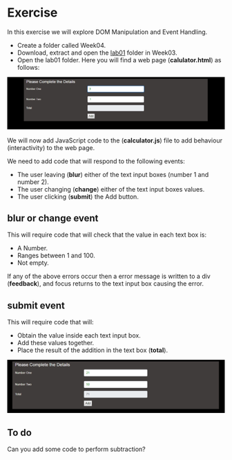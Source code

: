 # Exercise

In this exercise we will explore DOM Manipulation and Event Handling.

- Create a folder called Week04.
- Download, extract and open the [lab01](archives/lab01.zip) folder in Week03.
- Open the lab01 folder. Here you will find a web page (**calulator.html**) as follows:

![](img/calculator.png)

We will now add JavaScript code to the (**calculator.js**) file to add behaviour (interactivity) to the web page.

We need to add code that will respond to the following events:

- The user leaving (**blur**) either of the text input boxes (number 1 and number 2).
- The user changing (**change**) either of the text input boxes values.
- The user clicking (**submit**) the Add button.

## blur or change event

This will require code that will check that the value in each text box is:

- A Number.
- Ranges between 1 and 100.
- Not empty.

If any of the above errors occur then a error message is written to a div (**feedback**), and focus returns to the text input box causing the error.

## submit event

This will require code that will:

- Obtain the value inside each text input box.
- Add these values together.
- Place the result of the addition in the text box (**total**).

![](img/solution.png)

## To do

Can you add some code to perform subtraction? 


